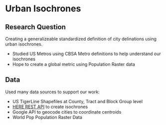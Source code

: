 # Urban Isochrones
## Research Question
Creating a generalizeable standardized definition of city delinations using urban isochrones. 
- Studied US Metros using CBSA Metro definitions to help understand our isochrones
- Hope to create a global metric using Population Raster data

## Data
Used many data sources to support our work: 
- US TigerLine Shapefiles at County, Tract and Block Group level
- [HERE REST API](https://developer.here.com/documentation/routing/topics/introduction.html) to create isochrones
- Google API to geocode cities to coordinate centroids
- World Pop Population Raster Data
